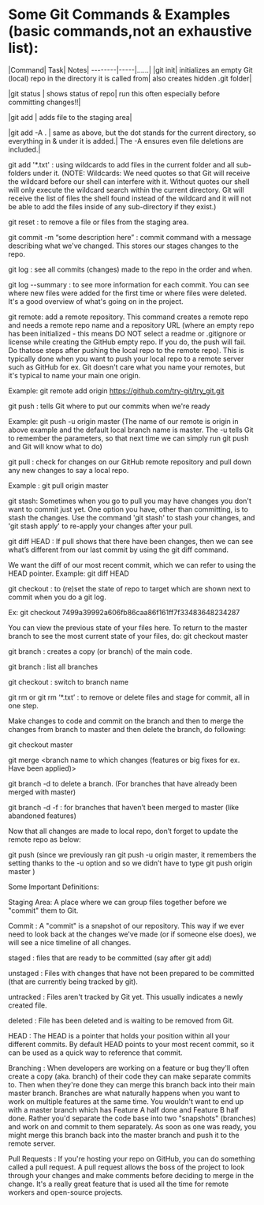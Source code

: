 # **Some Git Commands & Examples** (basic commands,not an exhaustive list):

|Command| Task| Notes|
--------|-----|......|
|git init| initializes an empty Git (local) repo in the directory it is called from|  also creates hidden .git folder|

|git status | shows status of repo| run this often especially before committing changes!!|

|git add <filename> | adds file to the staging area|

|git add -A .  | same as above, but the dot stands for the current directory, so everything in & under it is added.| The -A ensures even file deletions are included.|

git add '*.txt' : using wildcards to add files in the current folder and all sub-folders under it. 
(NOTE: Wildcards: We need quotes so that Git will receive the wildcard before our shell can interfere with it. Without quotes our shell will only execute the wildcard search within the current directory. Git will receive the list of files the shell found instead of the wildcard and it will not be able to add the files inside of any sub-directory if they exist.)

git reset <filename>  : to remove a file or files from the staging area.

git commit -m “some description here” : commit command with a message describing what we've changed. This stores our stages changes to the repo.

git log : see all commits (changes) made to the repo in the order and when.

git log --summary : to see more information for each commit. You can see where new files were added for the first time or where files were deleted. It's a good overview of what's going on in the project. 

git remote:  add a remote repository. This command creates a remote repo and needs a remote repo name and a repository URL (where an empty repo has been initialized - this means DO NOT select a readme or .gitignore or license while creating the GitHub empty repo. If you do, the push will fail. Do thatose steps after pushing the local repo to the remote repo). This is typically done when you want to push your local repo to a remote server such as GitHub for ex. Git doesn't care what you name your remotes, but it's typical to name your main one origin.

Example: git remote add origin https://github.com/try-git/try_git.git

git push : tells Git where to put our commits when we're ready

Example: git push -u origin master (The name of our remote is origin in above example and the default local branch name is master. The -u tells Git to remember the parameters, so that next time we can simply run git push and Git will know what to do)

git pull : check for changes on our GitHub remote repository and pull down any new changes to say a local repo.

Example : git pull origin master

git stash: Sometimes when you go to pull you may have changes you don't want to commit just yet. One option you have, other than committing, is to stash the changes. Use the command 'git stash' to stash your changes, and 'git stash apply' to re-apply your changes after your pull.

git diff HEAD :  If pull shows that there have been changes, then we can see what’s different from our last commit by using the git diff command.

We want the diff of our most recent commit, which we can refer to using the HEAD pointer.
Example: git diff HEAD

git checkout <target> : to (re)set the state of repo to target which are shown next to commit when you do a git log.

Ex: git checkout 7499a39992a606fb86caa86f161ff7f33483648234287

You can view the previous state of your files here. To return to the master branch to see the most current state of your files, do:
git checkout master

git branch <branch name> : creates a copy (or branch) of the main code.

git branch : list all branches

git checkout <branch name> : switch to branch name

git rm <filenames> or git rm ‘*.txt’ : to remove or delete files and stage for commit, all in one step. 

Make changes to code and commit on the branch and then to merge the changes from branch to master  and then delete the branch, do following:

git checkout master

git merge <branch name to which changes (features or big fixes for ex. Have been applied)>

git branch -d <branch name> to delete a branch. (For branches that have already been merged with master) 

git branch -d -f <branch name>  : for branches that haven’t been merged to master (like abandoned features)

Now that all changes are made to local repo, don’t forget to update the remote repo as below:

git push (since we previously ran git push -u origin master, it remembers the setting thanks to the -u option and so we didn’t have to type git push origin master )



Some Important Definitions:

Staging Area: A place where we can group files together before we "commit" them to Git.

Commit : A "commit" is a snapshot of our repository. This way if we ever need to look back at the changes we've made (or if someone else does), we will see a nice timeline of all changes.

staged : files that are ready to be committed (say after git add)

unstaged : Files with changes that have not been prepared to be committed (that are currently being tracked by git).

untracked : Files aren't tracked by Git yet. This usually indicates a newly created file.

deleted : File has been deleted and is waiting to be removed from Git.

HEAD : The HEAD is a pointer that holds your position within all your different commits. By default HEAD points to your most recent commit, so it can be used as a quick way to reference that commit.

Branching : When developers are working on a feature or bug they'll often create a copy (aka. branch) of their code they can make separate commits to. Then when they're done they can merge this branch back into their main master branch. Branches are what naturally happens when you want to work on multiple features at the same time. You wouldn't want to end up with a master branch which has Feature A half done and Feature B half done. Rather you'd separate the code base into two "snapshots" (branches) and work on and commit to them separately. As soon as one was ready, you might merge this branch back into the master branch and push it to the remote server.

Pull Requests : If you're hosting your repo on GitHub, you can do something called a pull request.
A pull request allows the boss of the project to look through your changes and make comments before deciding to merge in the change. It's a really great feature that is used all the time for remote workers and open-source projects.

 


